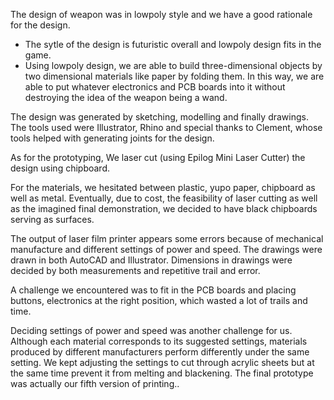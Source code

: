 The design of weapon was in lowpoly style and we have a good rationale for the design.
- The sytle of the design is futuristic overall and lowpoly design fits in the game.
- Using lowpoly design, we are able to build three-dimensional objects by two dimensional materials like paper by folding them. In this way, we are able to put whatever electronics and PCB boards into it without destroying the idea of the weapon being a wand.

The design was generated by sketching, modelling and finally drawings.
The tools used were Illustrator, Rhino and special thanks to Clement, whose tools helped with generating joints for the design.

As for the prototyping, We laser cut (using Epilog Mini Laser Cutter) the design using chipboard.

For the materials, we hesitated between plastic, yupo paper, chipboard as well as metal. Eventually, due to cost, the feasibility of laser cutting as well as the imagined final demonstration, we decided to have black chipboards serving as surfaces.

The output of laser film printer appears some errors because of mechanical manufacture and different settings of power and speed. The drawings were drawn in both AutoCAD and Illustrator. Dimensions in drawings were decided by both measurements and repetitive trail and error.

A challenge we encountered was to fit in the PCB boards and placing buttons, electronics at the right position, which wasted a lot of trails and time.

Deciding settings of power and speed was another challenge for us. Although each material corresponds to its suggested settings, materials produced by different manufacturers perform differently under the same setting. We kept adjusting the settings to cut through acrylic sheets but at the same time prevent it from melting and blackening. The final prototype was actually our fifth version of printing..
